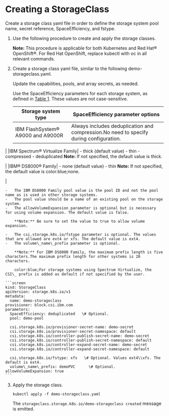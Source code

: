 # Creating a StorageClass

Create a storage class yaml file in order to define the storage system pool name, secret reference, SpaceEfficiency, and fstype.

1.  Use the following procedure to create and apply the storage classes.

    **Note:** This procedure is applicable for both Kubernetes and Red Hat® OpenShift®. For Red Hat OpenShift, replace kubectl with oc in all relevant commands.

2.  Create a storage class yaml file, similar to the following demo-storageclass.yaml.

    Update the capabilities, pools, and array secrets, as needed.

    Use the SpaceEfficiency parameters for each storage system, as defined in [Table 1](#spaceefficiency). These values are not case-sensitive.

    |Storage system type|SpaceEfficiency parameter options|
    |-------------------|---------------------------------|
    |IBM FlashSystem® A9000 and A9000R|Always includes deduplication and compression.No need to specify during configuration.

|
    |IBM Spectrum® Virtualize Family|    -   thick \(default value\)
    -   thin
    -   compressed
    -   deduplicated
 **Note:** If not specified, the default value is thick.

|
    |IBM® DS8000® Family|    -   none \(default value\)
    -   thin
 **Note:** If not specified, the default value is color:blue;none.

|

    -   The IBM DS8000 Family pool value is the pool ID and not the pool name as is used in other storage systems.
    -   The pool value should be a name of an existing pool on the storage system.
    -   The allowVolumeExpansion parameter is optional but is necessary for using volume expansion. The default value is false.

        **Note:** Be sure to set the value to true to allow volume expansion.

    -   The csi.storage.k8s.io/fstype parameter is optional. The values that are allowed are ext4 or xfs. The default value is ext4.
    -   The volume\_name\_prefix parameter is optional.

        **Note:** For IBM DS8000 Family, the maximum prefix length is five characters.The maximum prefix length for other systems is 20 characters.

        color:blue;For storage systems using Spectrum Virtualize, the CSI\_ prefix is added as default if not specified by the user.

    ```screen
    kind: StorageClass
    apiVersion: storage.k8s.io/v1
    metadata:
      name: demo-storageclass
    provisioner: block.csi.ibm.com
    parameters:
      SpaceEfficiency: deduplicated   \# Optional.
      pool: demo-pool
    
      csi.storage.k8s.io/provisioner-secret-name: demo-secret
      csi.storage.k8s.io/provisioner-secret-namespace: default
      csi.storage.k8s.io/controller-publish-secret-name: demo-secret
      csi.storage.k8s.io/controller-publish-secret-namespace: default
      csi.storage.k8s.io/controller-expand-secret-name: demo-secret
      csi.storage.k8s.io/controller-expand-secret-namespace: default
    
      csi.storage.k8s.io/fstype: xfs   \# Optional. Values ext4\\xfs. The default is ext4.
      volume\_name\_prefix: demoPVC      \# Optional.
    allowVolumeExpansion: true
    ```

3.  Apply the storage class.

    ```
    kubectl apply -f demo-storageclass.yaml
    ```

    The `storageclass.storage.k8s.io/demo-storageclass created` message is emitted.


